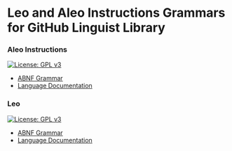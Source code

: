 # Leo and Aleo Instructions Grammars for GitHub Linguist Library

### Aleo Instructions
[![License: GPL v3](https://img.shields.io/badge/License-GPLv3-blue.svg)](./aleo-instructions/LICENSE.txt)
- [ABNF Grammar](https://github.com/AleoHQ/grammars/blob/master/aleo.abnf)
- [Language Documentation](https://developer.aleo.org/aleo)

### Leo
[![License: GPL v3](https://img.shields.io/badge/License-GPLv3-blue.svg)](./leo/LICENSE.txt)
- [ABNF Grammar](https://github.com/AleoHQ/grammars/blob/master/leo.abnf)
- [Language Documentation](https://developer.aleo.org/leo)

